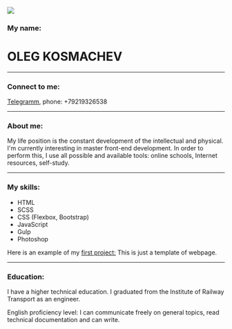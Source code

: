 ![](/Users/olegon/Pictures/olegon.jpg)

### My name:

# OLEG KOSMACHEV

---

### Connect to me:

[Telegramm](https://t.me/ok_kov), phone: +79219326538

---

### About me:

My life position is the constant development of the intellectual and physical. I'm currently interesting in master front-end development. In order to perform this, I use all possible and available tools: online schools, Internet resources, self-study.

---

### My skills:

- HTML
- SCSS
- CSS (Flexbox, Bootstrap)
- JavaScript
- Gulp
- Photoshop

Here is an example of my [first project:](https://koleg68.github.io/template_mob/) This is just a template of webpage.

---

### Education:

I have a higher technical education. I graduated from the Institute of Railway Transport as an engineer.

English proficiency level: I can communicate freely on general topics, read technical documentation and can write.
